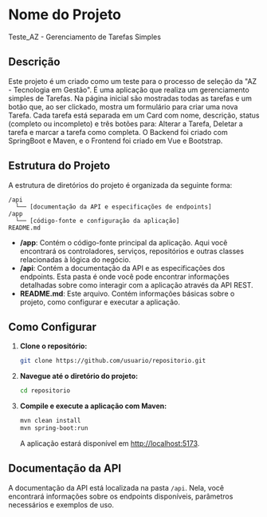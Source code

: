 # Nome do Projeto

Teste_AZ - Gerenciamento de Tarefas Simples

## Descrição

Este projeto é um criado como um teste para o processo de seleção da "AZ - Tecnologia em Gestão". É uma aplicação que realiza um gerenciamento simples de Tarefas. Na página inicial são mostradas todas as tarefas e um botão que, ao ser clickado, mostra um formulário para criar uma nova Tarefa. Cada tarefa está separada em um Card com nome, descrição, status (completo ou incompleto) e três botões para: Alterar a Tarefa, Deletar a tarefa e marcar a tarefa como completa.
O Backend foi criado com SpringBoot e Maven, e o Frontend foi criado em Vue e Bootstrap.

## Estrutura do Projeto

A estrutura de diretórios do projeto é organizada da seguinte forma:

```
/api
  └── [documentação da API e especificações de endpoints]
/app
  └── [código-fonte e configuração da aplicação]
README.md
```

- **/app**: Contém o código-fonte principal da aplicação. Aqui você encontrará os controladores, serviços, repositórios e outras classes relacionadas à lógica do negócio.
- **/api**: Contém a documentação da API e as especificações dos endpoints. Esta pasta é onde você pode encontrar informações detalhadas sobre como interagir com a aplicação através da API REST.
- **README.md**: Este arquivo. Contém informações básicas sobre o projeto, como configurar e executar a aplicação.

## Como Configurar

1. **Clone o repositório:**

   ```bash
   git clone https://github.com/usuario/repositorio.git
   ```

2. **Navegue até o diretório do projeto:**

   ```bash
   cd repositorio
   ```

3. **Compile e execute a aplicação com Maven:**

   ```bash
   mvn clean install
   mvn spring-boot:run
   ```

   A aplicação estará disponível em [http://localhost:5173](http://localhost:5173).

## Documentação da API

A documentação da API está localizada na pasta `/api`. Nela, você encontrará informações sobre os endpoints disponíveis, parâmetros necessários e exemplos de uso.
